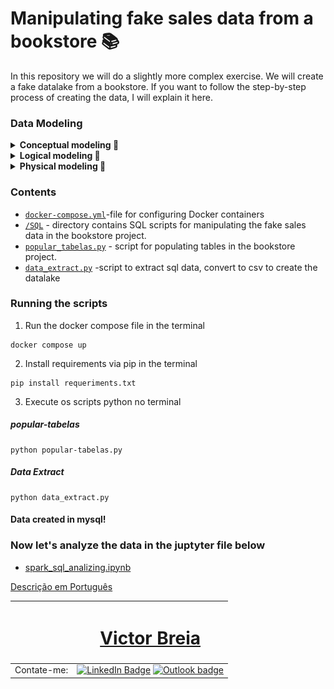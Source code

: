 # Manipulating fake sales data from a bookstore 📚

In this repository we will do a slightly more complex exercise.
We will create a fake datalake from a bookstore.
If you want to follow the step-by-step process of creating the data, I will explain it here.

### Data Modeling

<details>
  <summary> <b>Conceptual modeling 🔎</b></summary>

  ![](doc/modelo-conceitual.png)

  </details>

<details>
<summary> <b>Logical modeling 🔎</b></summary>

![](doc/modelo-logico.png)

  </details>

<details>
<summary> <b>Physical modeling 🔎</b></summary>

![](doc/modelo-fisico.png)

  </details>


### Contents

- [`docker-compose.yml`](docker-compose.yml)-file for configuring Docker containers
- [`/SQL`](/sql) - directory contains SQL scripts for manipulating the fake sales data in the bookstore project.
- [`popular_tabelas.py`](popular_tabelas.py) - script for populating tables in the bookstore project.
- [`data_extract.py`](data_extract.py) -script to extract sql data, convert to csv to create the datalake

### Running the scripts

1. Run the docker compose file in the terminal
```
docker compose up
```
2. Install requirements via pip in the terminal
```
pip install requeriments.txt
```
3. Execute os scripts python no terminal
 ##### popular-tabelas
```
python popular-tabelas.py
```
##### Data Extract
```
python data_extract.py
```
#### Data created in mysql!

### Now let's analyze the data in the juptyter file below

- [spark_sql_analizing.ipynb](spark_sql_analizing.ipynb)

[Descrição em Português](README_PT.md)

| <a  href="https://www.linkedin.com/in/victor-breia/"> <img  style="border-radius: 50%;"  src="https://raw.githubusercontent.com/vbreia/vbreia/main/Sem%20T%C3%ADtulo-2.pn" width="100px;"  alt=""/> |<h1> [Victor Breia](https://www.linkedin.com/in/victor-breia/)</a>                                                                      </h1>                                                                                                                                                                                    |
| ----------------------------------------------------------------------------------------------------------------------------------------------------------------------------------------------------------------------------- | ---------------------------------------------------------------------------------------------------------------------------------------------------------------------------------------------------------------------------------------------------------------------------------------------------------------------- |
| Contate-me:                                                                                                                                                                                                                   | [![LinkedIn Badge](https://img.shields.io/badge/linkedin-blue?logo=linkedin&style=for-the-badge&logoColor=white)](https://www.linkedin.com/in/victor-breia/) [![Outlook badge](https://img.shields.io/badge/outlook-blue?logo=microsoftoutlook&style=for-the-badge&logoColor=white)](mailto:victordaschagas@outlook.com) |
